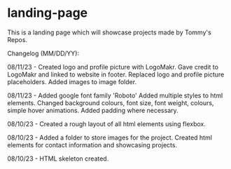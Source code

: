 # landing-page
This is a landing page which will showcase projects made by Tommy's Repos.

Changelog (MM/DD/YY):

08/11/23 - Created logo and profile picture with LogoMakr. Gave credit to LogoMakr and linked to website in footer. Replaced logo and profile picture placeholders. Added images to image folder.

08/11/23 - Added google font family 'Roboto' Added multiple styles to html elements. Changed background colours, font size, font weight, colours, simple hover animations. Added padding where necessary.

08/10/23 - Created a rough layout of all html elements using flexbox.

08/10/23 - Added a folder to store images for the project. Created html elements for contact information and showcasing projects. 

08/10/23 - HTML skeleton created.

